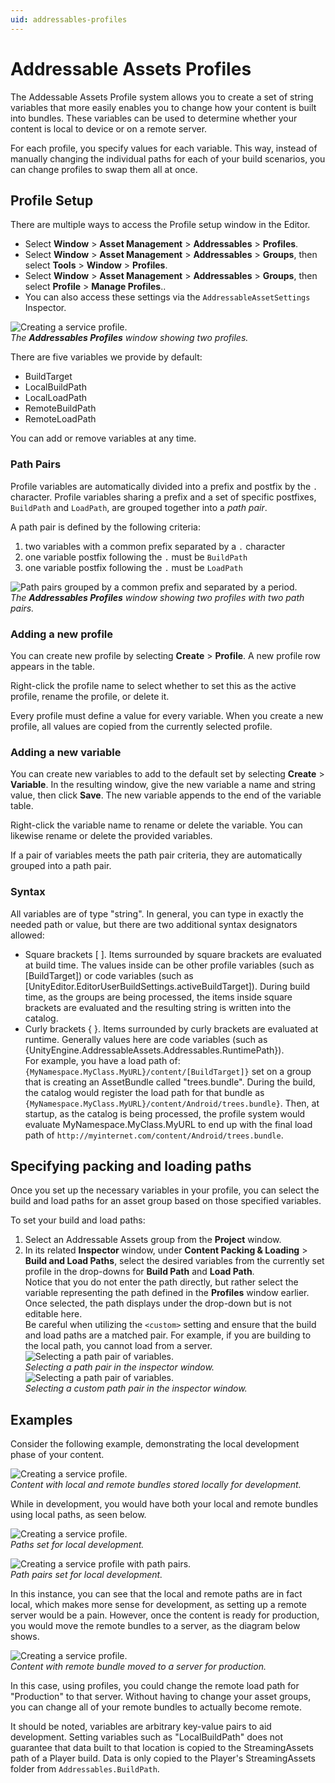 ```yaml
---
uid: addressables-profiles
---
```

# Addressable Assets Profiles
The Addessable Assets Profile system allows you to create a set of string variables that more easily enables you to change how your content is built into bundles. These variables can be used to determine whether your content is local to device or on a remote server.

For each profile, you specify values for each variable. This way, instead of manually changing the individual paths for each of your build scenarios, you can change profiles to swap them all at once.

## Profile Setup

There are multiple ways to access the Profile setup window in the Editor.
* Select **Window** > **Asset Management** > **Addressables** > **Profiles**.
* Select **Window** > **Asset Management** > **Addressables** > **Groups**, then select **Tools** > **Window** > **Profiles**.
* Select **Window** > **Asset Management** > **Addressables** > **Groups**, then select **Profile** > **Manage Profiles**..
* You can also access these settings via the `AddressableAssetSettings` Inspector.

![Creating a service profile.](images/HostingServicesProfiles_1.png)</br>
_The **Addressables Profiles** window showing two profiles._

There are five variables we provide by default:
* BuildTarget
* LocalBuildPath
* LocalLoadPath
* RemoteBuildPath
* RemoteLoadPath

 You can add or remove variables at any time.

### Path Pairs
Profile variables are automatically divided into a prefix and postfix by the `.` character. Profile variables sharing a prefix and a set of specific postfixes, `BuildPath` and `LoadPath`, are grouped together into a _path pair_.

A path pair is defined by the following criteria:
1. two variables with a common prefix separated by a `.` character
2. one variable postfix following the `.` must be `BuildPath`
3. one variable postfix following the `.` must be `LoadPath`

![Path pairs grouped by a common prefix and separated by a period.](images/ProfilesWithPathPairsExample1.png)</br>
_The **Addressables Profiles** window showing two profiles with two path pairs._


### Adding a new profile
You can create new profile by selecting **Create** > **Profile**. A new profile row appears in the table.

Right-click the profile name to select whether to set this as the active profile, rename the profile, or delete it.

Every profile must define a value for every variable. When you create a new profile, all values are copied from the currently selected profile.

### Adding a new variable
You can create new variables to add to the default set by selecting **Create** > **Variable**. In the resulting window, give the new variable a name and string value, then click **Save**. The new variable appends to the end of the variable table.

Right-click the variable name to rename or delete the variable. You can likewise rename or delete the provided variables.

If a pair of variables meets the path pair criteria, they are automatically grouped into a path pair.

### Syntax
All variables are of type "string". In general, you can type in exactly the needed path or value, but there are two additional syntax designators allowed:
* Square brackets [ ]. Items surrounded by square brackets are evaluated at build time. The values inside can be other profile variables (such as [BuildTarget]) or code variables (such as [UnityEditor.EditorUserBuildSettings.activeBuildTarget]). During build time, as the groups are being processed, the items inside square brackets are evaluated and the resulting string is written into the catalog.
* Curly brackets { }. Items surrounded by curly brackets are evaluated at runtime. Generally values here are code variables (such as {UnityEngine.AddressableAssets.Addressables.RuntimePath}).
<br/>For example, you have a load path of: `{MyNamespace.MyClass.MyURL}/content/[BuildTarget]}`
set on a group that is creating an AssetBundle called "trees.bundle". During the build, the catalog would register the load path for that bundle as `{MyNamespace.MyClass.MyURL}/content/Android/trees.bundle}`. Then, at startup, as the catalog is being processed, the profile system would evaluate MyNamespace.MyClass.MyURL to end up with the final load path of `http://myinternet.com/content/Android/trees.bundle`.

## Specifying packing and loading paths
Once you set up the necessary variables in your profile, you can select the build and load paths for an asset group based on those specified variables.

To set your build and load paths:

1. Select an Addressable Assets group from the **Project** window.
2. In its related **Inspector** window, under **Content Packing & Loading** > **Build and Load Paths**, select the desired variables from the currently set profile in the drop-downs for **Build Path** and **Load Path**. <br/>Notice that you do not enter the path directly, but rather select the variable representing the path defined in the **Profiles** window earlier. Once selected, the path displays under the drop-down but is not editable here. <br/>Be careful when utilizing the `<custom>` setting and ensure that the build and load paths are a matched pair. For example, if you are building to the local path, you cannot load from a server.
![Selecting a path pair of variables.](images/InspectorPathPair.png)</br>
_Selecting a path pair in the inspector window._
![Selecting a path pair of variables.](images/InspectorCustomPathPair.png)</br>
_Selecting a custom path pair in the inspector window._

## Examples
Consider the following example, demonstrating the local development phase of your content. 

![Creating a service profile.](images/ProfilesExample1.png)</br>
_Content with local and remote bundles stored locally for development._

While in development, you would have both your local and remote bundles using local paths, as seen below.

![Creating a service profile.](images/ProfilesExample3.png)</br>
_Paths set for local development._

![Creating a service profile with path pairs.](images/ProfilesWithPathPairsExample2.png)<br>
_Path pairs set for local development._

In this instance, you can see that the local and remote paths are in fact local, which makes more sense for development, as setting up a remote server would be a pain. However, once the content is ready for production, you would move the remote bundles to a server, as the diagram below shows.

![Creating a service profile.](images/ProfilesExample2.png)</br>
_Content with remote bundle moved to a server for production._

In this case, using profiles, you could change the remote load path for "Production" to that server. Without having to change your asset groups, you can change all of your remote bundles to actually become remote.

It should be noted, variables are arbitrary key-value pairs to aid development.  Setting variables such as "LocalBuildPath" does not guarantee that data built to that location is copied to the StreamingAssets path of a Player build.  Data is only copied to the Player's StreamingAssets folder from `Addressables.BuildPath`.
